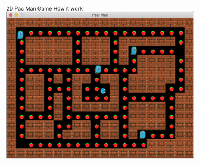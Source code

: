 2D Pac Man Game
How it work
![image](https://github.com/doubizhukk/2D-Pac-Man-Game/blob/master/PacManTest.png)
